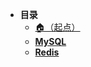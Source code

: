 * **目录**
  * [🏠（起点）](/study/README)
  * [**MySQL**](/study/数据库/MySQL/README)
  * [**Redis**](/study/数据库/Redis/README)